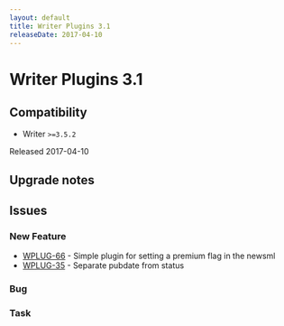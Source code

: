 ```yaml
---
layout: default
title: Writer Plugins 3.1
releaseDate: 2017-04-10
---
```

<div class="jumbotron">
    <h1>Writer Plugins 3.1</h1>    
    <h2>Compatibility</h2>
    <ul>
        <li>Writer <code>>=3.5.2</code></li>
    </ul>
</div>

Released 2017-04-10



## Upgrade notes  
             



## Issues  


### New Feature 

 * [WPLUG-66](https://jira.infomaker.se/browse/WPLUG-66) - Simple plugin for setting a premium flag in the newsml 
 * [WPLUG-35](https://jira.infomaker.se/browse/WPLUG-35) - Separate pubdate from status 


### Bug 



### Task 



